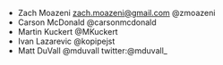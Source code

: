 * Zach Moazeni <zach.moazeni@gmail.com> @zmoazeni
* Carson McDonald @carsonmcdonald
* Martin Kuckert @MKuckert
* Ivan Lazarevic @kopipejst
* Matt DuVall @mduvall twitter:@mduvall_
